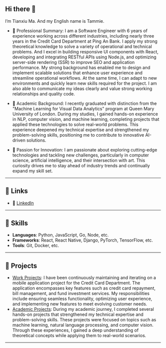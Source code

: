 ## Hi there 👋

I’m Tianxiu Ma. And my English name is Tammie.

- 🌟 Professional Summary: 
  I am a Software Engineer with 6 years of experience working across different industries, including nearly three years in the Credit Card Department at Ping An Bank. I apply my strong theoretical knowledge to solve a variety of operational and technical problems. And I excel in building responsive UI components with React, developing and integrating RESTful APIs using Node.js, and optimizing server-side rendering (SSR) to improve SEO and application performance. My strong background has enabled me to design and implement scalable solutions that enhance user experience and streamline operational workflows. At the same time, I can adapt to new environments and quickly learn new skills required for the project. I am also able to communicate my ideas clearly and value strong working relationships and quality code.

- 📖 Academic Background: 
  I recently graduated with distinction from the "Machine Learning for Visual Data Analytics" program at Queen Mary University of London. During my studies, I gained hands-on experience in NLP, computer vision, and machine learning, completing projects that applied these technologies to solve real-world problems. This experience deepened my technical expertise and strengthened my problem-solving skills, positioning me to contribute to innovative AI-driven solutions.

- 🎯 Passion for Innovation: 
  I am passionate about exploring cutting-edge technologies and tackling new challenges, particularly in computer science, artificial intelligence, and their intersection with art. This curiosity drives me to stay ahead of industry trends and continually expand my skill set.
  


---

## 🔗 Links
- 💼 [LinkedIn](https://www.linkedin.com/in/tianxiu-ma-814b87292/?trk=opento_sprofile_details)

---

## 🚀 Skills
- **Languages**: Python, JavaScript, Go, Node, etc.
- **Frameworks**: React, React Native, Django, PyTorch, TensorFlow, etc.
- **Tools**: Git, Docker, etc.

---

## 🌟 Projects
- [Work Projects](https://github.com/kakayuii/Myprofile): I have been continuously maintaining and iterating on a mobile application project for the Credit Card Department. The application encompasses key features such as credit card repayment, bill management, and fund investment services. My responsibilities include ensuring seamless functionality, optimizing user experience, and implementing new features to meet evolving customer needs.
- [Academic Projects](https://github.com/kakayuii/MyProjects): During my academic journey, I completed several hands-on projects that strengthened my technical expertise and problem-solving skills. These projects were focused on topics such as machine learning, natural language processing, and computer vision. Through these experiences, I gained a deep understanding of theoretical concepts while applying them to real-world scenarios.

---
